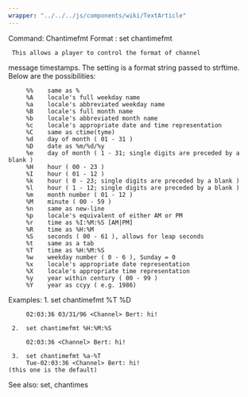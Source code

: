 ```yaml
---
wrapper: "../../../js/components/wiki/TextArticle"
---
```

Command: Chantimefmt
Format : set chantimefmt <format>

     This allows a player to control the format of channel
message timestamps.  The setting is a format string passed
to strftime.  Below are the possibilities:

         %%    same as %
         %A    locale's full weekday name
         %a    locale's abbreviated weekday name
         %B    locale's full month name
         %b    locale's abbreviated month name
         %c    locale's appropriate date and time representation
         %C    same as ctime(tyme)
         %d    day of month ( 01 - 31 )
         %D    date as %m/%d/%y
         %e    day of month ( 1 - 31; single digits are preceded by a blank )
         %H    hour ( 00 - 23 )
         %I    hour ( 01 - 12 )
         %k    hour ( 0 - 23; single digits are preceded by a blank )
         %l    hour ( 1 - 12; single digits are preceded by a blank )
         %m    month number ( 01 - 12 )
         %M    minute ( 00 - 59 )
         %n    same as new-line
         %p    locale's equivalent of either AM or PM
         %r    time as %I:%M:%S [AM|PM]
         %R    time as %H:%M
         %S    seconds ( 00 - 61 ), allows for leap seconds
         %t    same as a tab
         %T    time as %H:%M:%S
         %w    weekday number ( 0 - 6 ), Sunday = 0
         %x    locale's appropriate date representation
         %X    locale's appropriate time representation
         %y    year within century ( 00 - 99 )
         %Y    year as ccyy ( e.g. 1986)

Examples:
     1.  set chantimefmt %T %D

         02:03:36 03/31/96 <Channel> Bert: hi!

     2.  set chantimefmt %H:%M:%S

         02:03:36 <Channel> Bert: hi!

     3.  set chantimefmt %a-%T
         Tue-02:03:36 <Channel> Bert: hi!
	(this one is the default)

See also: set, chantimes

